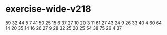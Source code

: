 # exercise-wide-v218
59
32
44
5
7
41
50
25
15
6
37
27
10
20
3
11
61
27
43
24
9
26
33
40
4
60
64
14
20
35
14
16
26
27
9
28
32
25
20
25
54
38
75
26
4
37
